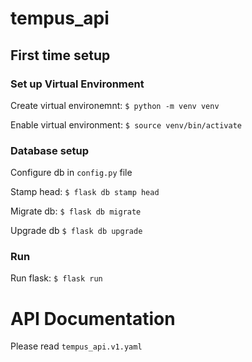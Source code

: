 # tempus_api

## First time setup

### Set up Virtual Environment

Create virtual environemnt: `$ python -m venv venv`

Enable virtual environment: `$ source venv/bin/activate`

### Database setup

Configure db in `config.py` file

Stamp head: `$ flask db stamp head`

Migrate db: `$ flask db migrate`

Upgrade db `$ flask db upgrade`

### Run

Run flask: `$ flask run`

# API Documentation

Please read `tempus_api.v1.yaml`
